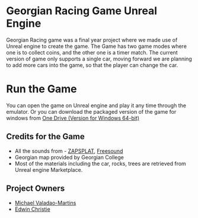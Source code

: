 # Georgian Racing Game Unreal Engine

Georgian Racing game was a final year project where we made use of Unreal engine
to create the game.
The Game has two game modes where one is to collect coins, and the other one is a timer match.
The current version of game only supports a single car, moving forward we are planning to add more cars
into the game, so that the player can change the car.

# Run the Game 
You can open the game on Unreal engine and play it any time through the emulator.
Or you can download the packaged version of the game for windows from
 [One Drive (Version for Windows 64-bit)](https://georgiancollege-my.sharepoint.com/:u:/g/personal/200412864_student_georgianc_on_ca/ES9-ImhwZmVCtAx9JdA8KM0BohRp8YjDL2OYKpCVFeNQLg?e=SCdibb)

## Credits for the Game
 - All the sounds from - [ZAPSPLAT](https://www.zapsplat.com/), [Freesound](https://freesound.org/)
 - Georgian map provided by Georgian College
 - Most of the materials including the car, rocks, trees are retrieved from Unreal engine Marketplace.

## Project Owners
 - [Michael Valadao-Martins](https://github.com/MikeVMane)
 - [Edwin Christie](https://github.com/hookFang/Racing-Game)
